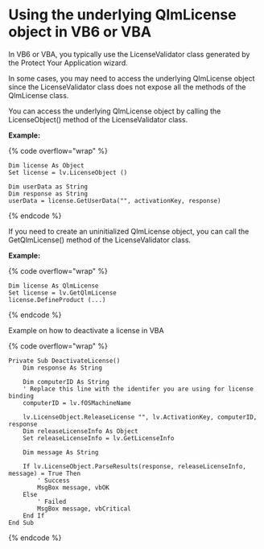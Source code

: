 # Using the underlying QlmLicense object in VB6 or VBA

In VB6 or VBA, you typically use the LicenseValidator class generated by the Protect Your Application wizard.

In some cases, you may need to access the underlying QlmLicense object since the LicenseValidator class does not expose all the methods of the QlmLicense class.

You can access the underlying QlmLicense object by calling the LicenseObject() method of the LicenseValidator class.

**Example:**

{% code overflow="wrap" %}
```vba
Dim license As Object
Set license = lv.LicenseObject ()

Dim userData as String
Dim response as String
userData = license.GetUserData("", activationKey, response)
```
{% endcode %}



If you need to create an uninitialized QlmLicense object, you can call the GetQlmLicense() method of the LicenseValidator class.&#x20;

**Example:**

{% code overflow="wrap" %}
```vba
Dim license As QlmLicense
Set license = lv.GetQlmLicense
license.DefineProduct (...)
```
{% endcode %}

Example on how to deactivate a license in VBA

{% code overflow="wrap" %}
```vba
Private Sub DeactivateLicense()
    Dim response As String
    
    Dim computerID As String
    ' Replace this line with the identifer you are using for license binding
    computerID = lv.fOSMachineName
    
    lv.LicenseObject.ReleaseLicense "", lv.ActivationKey, computerID, response
    Dim releaseLicenseInfo As Object
    Set releaseLicenseInfo = lv.GetLicenseInfo
            
    Dim message As String
    
    If lv.LicenseObject.ParseResults(response, releaseLicenseInfo, message) = True Then
        ' Success
        MsgBox message, vbOK
    Else
        ' Failed
        MsgBox message, vbCritical
    End If
End Sub
```
{% endcode %}

